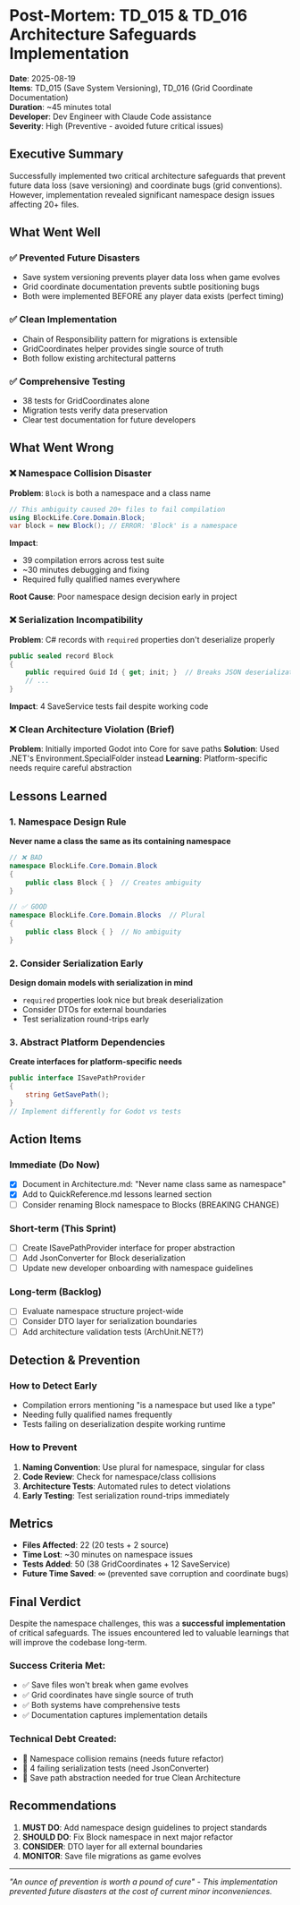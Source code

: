 # Post-Mortem: TD_015 & TD_016 Architecture Safeguards Implementation

**Date**: 2025-08-19  
**Items**: TD_015 (Save System Versioning), TD_016 (Grid Coordinate Documentation)  
**Duration**: ~45 minutes total  
**Developer**: Dev Engineer with Claude Code assistance  
**Severity**: High (Preventive - avoided future critical issues)

## Executive Summary

Successfully implemented two critical architecture safeguards that prevent future data loss (save versioning) and coordinate bugs (grid conventions). However, implementation revealed significant namespace design issues affecting 20+ files.

## What Went Well

### ✅ Prevented Future Disasters
- Save system versioning prevents player data loss when game evolves
- Grid coordinate documentation prevents subtle positioning bugs
- Both were implemented BEFORE any player data exists (perfect timing)

### ✅ Clean Implementation
- Chain of Responsibility pattern for migrations is extensible
- GridCoordinates helper provides single source of truth
- Both follow existing architectural patterns

### ✅ Comprehensive Testing
- 38 tests for GridCoordinates alone
- Migration tests verify data preservation
- Clear test documentation for future developers

## What Went Wrong

### ❌ Namespace Collision Disaster
**Problem**: `Block` is both a namespace and a class name
```csharp
// This ambiguity caused 20+ files to fail compilation
using BlockLife.Core.Domain.Block;
var block = new Block(); // ERROR: 'Block' is a namespace
```

**Impact**: 
- 39 compilation errors across test suite
- ~30 minutes debugging and fixing
- Required fully qualified names everywhere

**Root Cause**: Poor namespace design decision early in project

### ❌ Serialization Incompatibility
**Problem**: C# records with `required` properties don't deserialize properly
```csharp
public sealed record Block
{
    public required Guid Id { get; init; }  // Breaks JSON deserialization
    // ...
}
```

**Impact**: 4 SaveService tests fail despite working code

### ❌ Clean Architecture Violation (Brief)
**Problem**: Initially imported Godot into Core for save paths
**Solution**: Used .NET's Environment.SpecialFolder instead
**Learning**: Platform-specific needs require careful abstraction

## Lessons Learned

### 1. Namespace Design Rule
**Never name a class the same as its containing namespace**
```csharp
// ❌ BAD
namespace BlockLife.Core.Domain.Block
{
    public class Block { }  // Creates ambiguity
}

// ✅ GOOD
namespace BlockLife.Core.Domain.Blocks  // Plural
{
    public class Block { }  // No ambiguity
}
```

### 2. Consider Serialization Early
**Design domain models with serialization in mind**
- `required` properties look nice but break deserialization
- Consider DTOs for external boundaries
- Test serialization round-trips early

### 3. Abstract Platform Dependencies
**Create interfaces for platform-specific needs**
```csharp
public interface ISavePathProvider
{
    string GetSavePath();
}
// Implement differently for Godot vs tests
```

## Action Items

### Immediate (Do Now)
- [x] Document in Architecture.md: "Never name class same as namespace"
- [x] Add to QuickReference.md lessons learned section
- [ ] Consider renaming Block namespace to Blocks (BREAKING CHANGE)

### Short-term (This Sprint)
- [ ] Create ISavePathProvider interface for proper abstraction
- [ ] Add JsonConverter for Block deserialization
- [ ] Update new developer onboarding with namespace guidelines

### Long-term (Backlog)
- [ ] Evaluate namespace structure project-wide
- [ ] Consider DTO layer for serialization boundaries
- [ ] Add architecture validation tests (ArchUnit.NET?)

## Detection & Prevention

### How to Detect Early
- Compilation errors mentioning "is a namespace but used like a type"
- Needing fully qualified names frequently
- Tests failing on deserialization despite working runtime

### How to Prevent
1. **Naming Convention**: Use plural for namespace, singular for class
2. **Code Review**: Check for namespace/class collisions
3. **Architecture Tests**: Automated rules to detect violations
4. **Early Testing**: Test serialization round-trips immediately

## Metrics

- **Files Affected**: 22 (20 tests + 2 source)
- **Time Lost**: ~30 minutes on namespace issues
- **Tests Added**: 50 (38 GridCoordinates + 12 SaveService)
- **Future Time Saved**: ∞ (prevented save corruption and coordinate bugs)

## Final Verdict

Despite the namespace challenges, this was a **successful implementation** of critical safeguards. The issues encountered led to valuable learnings that will improve the codebase long-term.

### Success Criteria Met:
- ✅ Save files won't break when game evolves
- ✅ Grid coordinates have single source of truth
- ✅ Both systems have comprehensive tests
- ✅ Documentation captures implementation details

### Technical Debt Created:
- 🔶 Namespace collision remains (needs future refactor)
- 🔶 4 failing serialization tests (need JsonConverter)
- 🔶 Save path abstraction needed for true Clean Architecture

## Recommendations

1. **MUST DO**: Add namespace design guidelines to project standards
2. **SHOULD DO**: Fix Block namespace in next major refactor
3. **CONSIDER**: DTO layer for all external boundaries
4. **MONITOR**: Save file migrations as game evolves

---

*"An ounce of prevention is worth a pound of cure" - This implementation prevented future disasters at the cost of current minor inconveniences.*